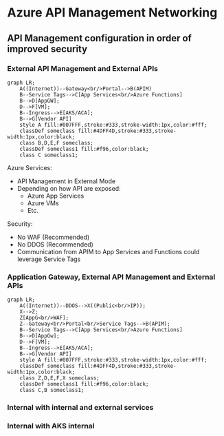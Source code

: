 # Azure API Management Networking

## API Management configuration in order of improved security

### External API Management and External APIs

```mermaid
graph LR;
    A((Internet))--Gateway<br/>Portal-->B(APIM)
    B--Service Tags-->C[App Services<br/>Azure Functions]
    B-->D[AppGW];
    D-->F[VM];
    B--Ingress-->E[AKS/ACA];
    B-->G[Vendor API]
    style A fill:#007FFF,stroke:#333,stroke-width:1px,color:#fff;    
    classDef someclass fill:#4DFF4D,stroke:#333,stroke-width:1px,color:black;
    class B,D,E,F someclass;
    classDef someclass1 fill:#f96,color:black;
    class C someclass1;
```

Azure Services:
- API Management in External Mode
- Depending on how API are exposed:
  - Azure App Services
  - Azure VMs
  - Etc.

Security:
- No WAF (Recommended)
- No DDOS (Recommended)
- Communication from APIM to App Services and Functions could leverage Service Tags


### Application Gateway, External API Management and External APIs

```mermaid
graph LR;
    A((Internet))--DDOS-->X((Public<br/>IP));
    X-->Z;
    Z[AppG<br/>WAF];
    Z--Gateway<br/>Portal<br/>Service Tags-->B(APIM);
    B--Service Tags-->C[App Services<br/>Azure Functions]
    B-->D[AppGw];
    D-->F[VM];
    B--Ingress-->E[AKS/ACA];
    B-->G[Vendor API]
    style A fill:#007FFF,stroke:#333,stroke-width:1px,color:#fff;    
    classDef someclass fill:#4DFF4D,stroke:#333,stroke-width:1px,color:black;
    class Z,D,E,F,X someclass;
    classDef someclass1 fill:#f96,color:black;
    class C,B someclass1;
```

### Internal with internal and external services

### Internal with AKS internal
